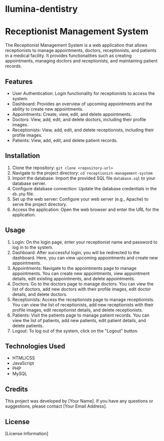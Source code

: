 # llumina-dentistry

# Receptionist Management System

The Receptionist Management System is a web application that allows receptionists to manage appointments, doctors, receptionists, and patients in a medical facility. It provides functionalities such as creating appointments, managing doctors and receptionists, and maintaining patient records.

## Features

- User Authentication: Login functionality for receptionists to access the system.
- Dashboard: Provides an overview of upcoming appointments and the ability to create new appointments.
- Appointments: Create, view, edit, and delete appointments.
- Doctors: View, add, edit, and delete doctors, including their profile images.
- Receptionists: View, add, edit, and delete receptionists, including their profile images.
- Patients: View, add, edit, and delete patient records.

## Installation

1. Clone the repository: `git clone <repository-url>`
2. Navigate to the project directory: `cd receptionist-management-system`
3. Import the database: Import the provided SQL file `database.sql` to your database server.
4. Configure database connection: Update the database credentials in the `db.php` file.
5. Set up the web server: Configure your web server (e.g., Apache) to serve the project directory.
6. Access the application: Open the web browser and enter the URL for the application.

## Usage

1. Login: On the login page, enter your receptionist name and password to log in to the system.
2. Dashboard: After successful login, you will be redirected to the dashboard. Here, you can view upcoming appointments and create new appointments.
3. Appointments: Navigate to the appointments page to manage appointments. You can create new appointments, view appointment details, edit existing appointments, and delete appointments.
4. Doctors: Go to the doctors page to manage doctors. You can view the list of doctors, add new doctors with their profile images, edit doctor details, and delete doctors.
5. Receptionists: Access the receptionists page to manage receptionists. You can view the list of receptionists, add new receptionists with their profile images, edit receptionist details, and delete receptionists.
6. Patients: Visit the patients page to manage patient records. You can view the list of patients, add new patients, edit patient details, and delete patients.
7. Logout: To log out of the system, click on the "Logout" button.

## Technologies Used

- HTML/CSS
- JavaScript
- PHP
- MySQL

## Credits

This project was developed by [Your Name]. If you have any questions or suggestions, please contact [Your Email Address].

## License

[License Information]


